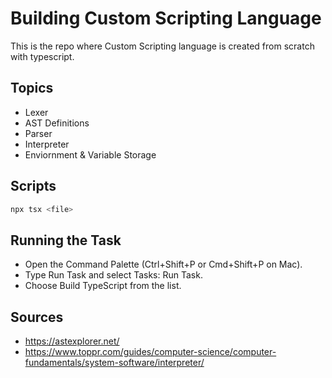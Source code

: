 # Building Custom Scripting Language

This is the repo where Custom Scripting language is created from scratch with typescript.

## Topics

- Lexer
- AST Definitions
- Parser
- Interpreter
- Enviornment & Variable Storage

## Scripts

```bash
npx tsx <file>
```

## Running the Task

- Open the Command Palette (Ctrl+Shift+P or Cmd+Shift+P on Mac).
- Type Run Task and select Tasks: Run Task.
- Choose Build TypeScript from the list.

## Sources

- https://astexplorer.net/
- https://www.toppr.com/guides/computer-science/computer-fundamentals/system-software/interpreter/
